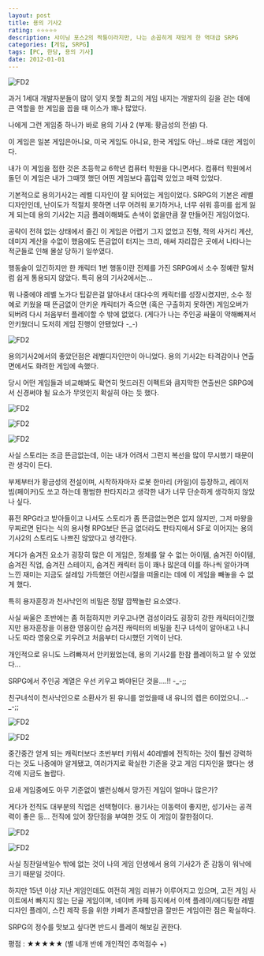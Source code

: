 ```yaml
---
layout: post
title: 용의 기사2
rating: ⭐️⭐️⭐️⭐️⭐️
description: 샤이닝 포스2의 짝퉁이라지만, 나는 손꼽히게 재밌게 한 역대급 SRPG
categories: [게임, SRPG]
tags: [PC, 한당, 용의 기사]
date: 2012-01-01
---
```


![FD2](../../review/img/2012/fd2_00.jpg)

과거 1세대 개발자분들이 많이 잊지 못할 최고의 게임 내지는 개발자의 길을 걷는 데에 큰 역할을 한 게임을 꼽을 때 이스가 꽤나 많았다.

나에게 그런 게임중 하나가 바로 용의 기사 2 (부제: 황금성의 전설) 다.

이 게임은 일본 게임은아니요, 미국 게임도 아니요, 한국 게임도 아닌...바로 대만 게임이다.

내가 이 게임을 접한 것은 초등학교 6학년 컴퓨터 학원을 다니면서다. 컴퓨터 학원에서 돌던 이 게임은 내가 그때껏 했던 어떤 게임보다 흡입력 있었고 매력 있었다.

기본적으로 용의기사2는 레벨 디자인이 잘 되어있는 게임이었다. SRPG의 기본은 레벨 디자인인데, 난이도가 적절치 못하면 너무 어려워 포기하거나, 너무 쉬워 흥미를 쉽게 잃게 되는데 용의 기사2는 지금 플레이해봐도 손색이 없을만큼 잘 만들어진 게임이었다.

공략이 전혀 없는 상태에서 즐긴 이 게임은 어렵기 그지 없었고 진형, 적의 사거리 계산, 데미지 계산을 수없이 했음에도 뜬금없이 터지는 크리, 애써 자리잡은 곳에서 나타나는 적군들로 인해 몰살 당하기 일쑤였다.

행동술이 있긴하지만 한 캐릭터 1번 행동이란 전제를 가진 SRPG에서 소수 정예란 말처럼 쉽게 통용되지 않았다. 특히 용의 기사2에서는...

뭐 나중에야 레벨 노가다 팁같은걸 알아내서 대다수의 캐릭터를 성장시켰지만, 소수 정예로 키웠을 때 뜬금없이 안키운 캐릭터가 죽으면 (혹은 구출하지 못하면) 게임오버가 되버려 다시 처음부터 플레이할 수 밖에 없었다. (게다가 나는 주인공 싸울이 약해빠져서 안키웠더니 도저히 게임 진행이 안됐었다 -_-)

![FD2](../../review/img/2012/fd2_01.jpg)

용의기사2에서의 좋았던점은 레벨디자인만이 아니었다. 용의 기사2는 타격감이나 연출면에서도 화려한 게임에 속했다.

당시 어떤 게임들과 비교해봐도 확연히 멋드러진 이펙트와 큼지막한 연출씬은 SRPG에서 신경써야 될 요소가 무엇인지 확실히 아는 듯 했다.

![FD2](../../review/img/2012/fd2_02.jpg)

![FD2](../../review/img/2012/fd2_03.jpg)

![FD2](../../review/img/2012/fd2_04.jpg)

사실 스토리는 조금 뜬금없는데, 이는 내가 어려서 그런지 복선을 많이 무시했기 때문이란 생각이 든다.

부제부터가 황금성의 전설이며, 시작하자마자 로봇 한마리 (카일)이 등장하고, 레이저 빔(페이커)도 쏘고 하는데 평범한 판타지라고 생각한 내가 너무 단순하게 생각하지 않았나 싶다.

퓨전 RPG라고 받아들이고 나서도 스토리가 좀 뜬금없는면은 없지 않지만, 그저 마왕을 무찌르면 된다는 식의 용사형 RPG보단 뜬금 없더라도 판타지에서 SF로 이어지는 용의 기사2의 스토리도 나쁘진 않았다고 생각한다.

게다가 숨겨진 요소가 굉장히 많은 이 게임은, 정체를 알 수 없는 아이템, 숨겨진 아이템, 숨겨진 직업, 숨겨진 스테이지, 숨겨진 캐릭터 등이 꽤나 많은데 이를 하나씩 알아가며 느낀 재미는 지금도 설레임 가득했던 어린시절을 떠올리는 데에 이 게임을 빼놓을 수 없게 했다.

특히 용자훈장과 천사낙인의 비밀은 정말 깜짝놀란 요소였다.

사실 싸울은 초반에는 좀 허접하지만 키우고나면 검성이라도 굉장히 강한 캐릭터이긴했지만 용자훈장을 이용한 영웅이란 숨겨진 캐릭터의 비밀을 친구 녀석이 알아내고 나니 나도 따라 영웅으로 키우려고 처음부터 다시했던 기억이 난다.

개인적으로 유니도 느려빠져서 안키웠었는데, 용의 기사2를 한참 플레이하고 알 수 있었다...

SRPG에서 주인공 계열은 우선 키우고 봐야된단 것을....!! -_-;;

친구녀석이 천사낙인으로 소환사가 된 유니를 얻었을때 내 유니의 렙은 6이었으니...-_-;;

![FD2](../../review/img/2012/fd2_05.jpg)

![FD2](../../review/img/2012/fd2_06.jpg)

중간중간 얻게 되는 캐릭터보다 초반부터 키워서 40레벨에 전직하는 것이 훨씬 강력하다는 것도 나중에야 알게됐고, 여러가지로 확실한 기준을 갖고 게임 디자인을 했다는 생각에 지금도 놀랍다.

요새 게임중에도 아무 기준없이 밸런싱해서 망가진 게임이 얼마나 많은가?

게다가 전직도 대부분의 직업은 선택형이다. 용기사는 이동력이 좋지만, 성기사는 공격력이 좋은 등... 전직에 있어 장단점을 부여한 것도 이 게임이 잘한점이다.

![FD2](../../review/img/2012/fd2_07.jpg)

![FD2](../../review/img/2012/fd2_08.jpg)

사실 칭찬일색일수 밖에 없는 것이 나의 게임 인생에서 용의 기사2가 준 감동이 워낙에 크기 때문일 것이다.

하지만 15년 이상 지난 게임인데도 여전히 게임 리뷰가 이루어지고 있으며, 고전 게임 사이트에서 빠지지 않는 단골 게임이며, 네이버 카페 등지에서 이색 플레이/에디팅한 레벨 디자인 플레이, 스킨 제작 등을 위한 카페가 존재할만큼 잘만든 게임이란 점은 확실하다.

SRPG의 정수를 맛보고 싶다면 반드시 플레이 해보길 권한다.

평점 : ★★★★★ (별 네개 반에 개인적인 추억점수 +)
